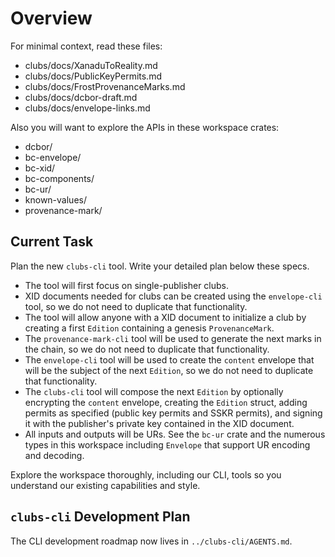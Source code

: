 # Overview

For minimal context, read these files:

- clubs/docs/XanaduToReality.md
- clubs/docs/PublicKeyPermits.md
- clubs/docs/FrostProvenanceMarks.md
- clubs/docs/dcbor-draft.md
- clubs/docs/envelope-links.md

Also you will want to explore the APIs in these workspace crates:

- dcbor/
- bc-envelope/
- bc-xid/
- bc-components/
- bc-ur/
- known-values/
- provenance-mark/

## Current Task

Plan the new `clubs-cli` tool. Write your detailed plan below these specs.

- The tool will first focus on single-publisher clubs.
- XID documents needed for clubs can be created using the `envelope-cli` tool, so we do not need to duplicate that functionality.
- The tool will allow anyone with a XID document to initialize a club by creating a first `Edition` containing a genesis `ProvenanceMark`.
- The `provenance-mark-cli` tool will be used to generate the next marks in the chain, so we do not need to duplicate that functionality.
- The `envelope-cli` tool will be used to create the `content` envelope that will be the subject of the next `Edition`, so we do not need to duplicate that functionality.
- The `clubs-cli` tool will compose the next `Edition` by optionally encrypting the `content` envelope, creating the `Edition` struct, adding permits as specified (public key permits and SSKR permits), and signing it with the publisher's private key contained in the XID document.
- All inputs and outputs will be URs. See the `bc-ur` crate and the numerous types in this workspace including `Envelope` that support UR encoding and decoding.

Explore the workspace thoroughly, including our CLI, tools so you understand our existing capabilities and style.

## `clubs-cli` Development Plan

The CLI development roadmap now lives in `../clubs-cli/AGENTS.md`.
